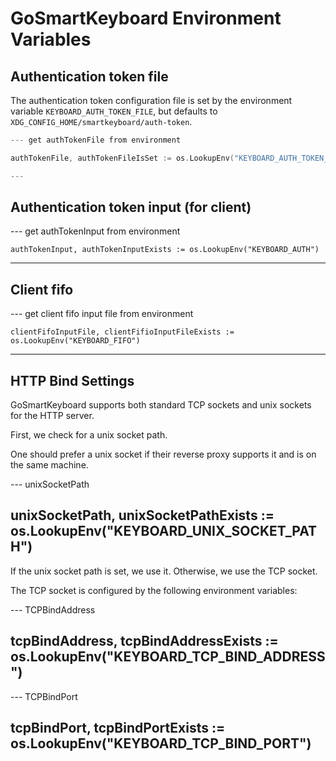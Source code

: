 # GoSmartKeyboard Environment Variables


## Authentication token file

The authentication token configuration file is set by the environment variable `KEYBOARD_AUTH_TOKEN_FILE`, but defaults to
`XDG_CONFIG_HOME/smartkeyboard/auth-token`.


``` go
--- get authTokenFile from environment

authTokenFile, authTokenFileIsSet := os.LookupEnv("KEYBOARD_AUTH_TOKEN_FILE")

---
```

## Authentication token input (for client)

--- get authTokenInput from environment

    authTokenInput, authTokenInputExists := os.LookupEnv("KEYBOARD_AUTH")

---


## Client fifo

--- get client fifo input file from environment

    clientFifoInputFile, clientFifioInputFileExists := os.LookupEnv("KEYBOARD_FIFO")

---

## HTTP Bind Settings


GoSmartKeyboard supports both standard TCP sockets and unix sockets for the
HTTP server.

First, we check for a unix socket path.

One should prefer a unix socket if their reverse proxy supports it and is on the
same machine.

--- unixSocketPath

unixSocketPath, unixSocketPathExists := os.LookupEnv("KEYBOARD_UNIX_SOCKET_PATH")
---

If the unix socket path is set, we use it. Otherwise, we use the TCP socket.

The TCP socket is configured by the following environment variables:

--- TCPBindAddress

tcpBindAddress, tcpBindAddressExists := os.LookupEnv("KEYBOARD_TCP_BIND_ADDRESS")
---

--- TCPBindPort

tcpBindPort, tcpBindPortExists := os.LookupEnv("KEYBOARD_TCP_BIND_PORT")
---

